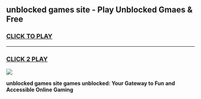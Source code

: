 
## unblocked games site - Play Unblocked Gmaes & Free
<h3>
<a href="https://premium.freeplayer.one?title=unblocked_games_site&ref=19F">CLICK TO PLAY</a></h3>
<hr>

<h3>
<a href="https://premium.freeplayer.one?title=unblocked_games_site&ref=19F">CLICK 2 PLAY</a>
  
</h3>

<a href="https://premium.freeplayer.one?title=unblocked_games_site&ref=19F/"><img src="https://clearcache.store/games.png"></a>


**unblocked games site games unblocked: Your Gateway to Fun and Accessible Online Gaming**
